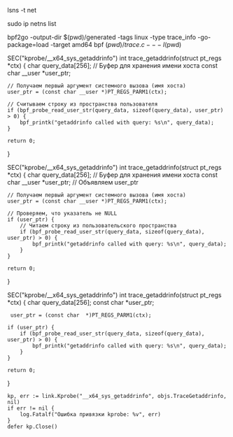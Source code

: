 lsns -t net


sudo ip netns list


bpf2go -output-dir $(pwd)/generated -tags linux -type trace_info -go-package=load -target amd64 bpf $(pwd)/trace.c -- -I$(pwd)


SEC("kprobe/__x64_sys_getaddrinfo")
int trace_getaddrinfo(struct pt_regs *ctx) {
    char query_data[256]; // Буфер для хранения имени хоста
    const char __user *user_ptr;

    // Получаем первый аргумент системного вызова (имя хоста)
    user_ptr = (const char __user *)PT_REGS_PARM1(ctx);

    // Считываем строку из пространства пользователя
    if (bpf_probe_read_user_str(query_data, sizeof(query_data), user_ptr) > 0) {
        bpf_printk("getaddrinfo called with query: %s\n", query_data);
    }

    return 0;
}



SEC("kprobe/__x64_sys_getaddrinfo")
int trace_getaddrinfo(struct pt_regs *ctx) {
    char query_data[256]; // Буфер для хранения имени хоста
    const char __user *user_ptr; // Объявляем user_ptr

    // Получаем первый аргумент системного вызова (имя хоста)
    user_ptr = (const char __user *)PT_REGS_PARM1(ctx);

    // Проверяем, что указатель не NULL
    if (user_ptr) {
        // Читаем строку из пользовательского пространства
        if (bpf_probe_read_user_str(query_data, sizeof(query_data), user_ptr) > 0) {
            bpf_printk("getaddrinfo called with query: %s\n", query_data);
        }
    }

    return 0;
}


SEC("kprobe/__x64_sys_getaddrinfo")
int trace_getaddrinfo(struct pt_regs *ctx) {
    char query_data[256]; 
    const char  *user_ptr; 

     user_ptr = (const char  *)PT_REGS_PARM1(ctx);

    if (user_ptr) {
        if (bpf_probe_read_user_str(query_data, sizeof(query_data), user_ptr) > 0) {
            bpf_printk("getaddrinfo called with query: %s\n", query_data);
        }
    }

    return 0;
}

	kp, err := link.Kprobe("__x64_sys_getaddrinfo", objs.TraceGetaddrinfo, nil)
	if err != nil {
		log.Fatalf("Ошибка привязки kprobe: %v", err)
	}
	defer kp.Close()
















